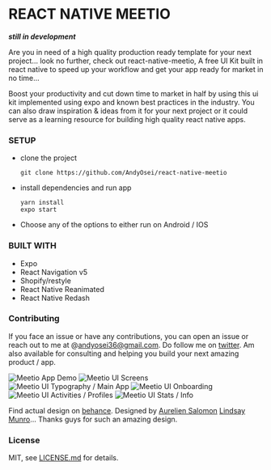 # REACT NATIVE MEETIO

***still in development***

Are you in need of a high quality production ready template for your next project…
look no further, check out react-native-meetio,
A free UI Kit built in react native to speed up your workflow and get your app ready for market in no time...

Boost your productivity and cut down time to market in half by using this ui kit implemented using expo and known best practices in the industry.
You can also draw inspiration & ideas from it for your next project or it could serve as a learning resource for building high quality react native apps.

### SETUP

- clone the project
    ```
    git clone https://github.com/AndyOsei/react-native-meetio
    ```
- install dependencies and run app
    ```
    yarn install
    expo start
    ```
- Choose any of the options to either run on Android / IOS


### BUILT WITH
- Expo
- React Navigation v5
- Shopify/restyle
- React Native Reanimated
- React Native Redash

### Contributing
If you face an issue or have any contributions, you can open an issue or reach out to me at @andyosei36@gmail.com. Do follow me on [twitter](https://twitter.com/andyosei36).
Am also available for consulting and helping you build your next amazing product / app.

![Meetio App Demo](meetio1.gif)
![Meetio UI Screens](meetio2.png)
![Meetio UI Typography / Main App ](meetio3.png)
![Meetio UI Onboarding ](meetio4.png)
![Meetio UI Activities / Profiles ](meetio5.png)
![Meetio UI Stats / Info ](meetio6.png)

Find actual design on [behance](https://www.behance.net/gallery/81858385/Foodybite-Free-UI-Kit-for-Adobe-XD).
Designed by [Aurelien Salomon](https://www.behance.net/aureliensalomon) [Lindsay Munro](https://www.behance.net/lindsaymun78e5)... Thanks guys for such an amazing design.

### License

MIT, see [LICENSE.md](https://https://github.com/AndyOsei/react-native-meetio/blob/master/LICENSE.md) for details.